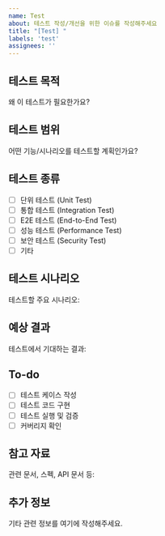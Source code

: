 ```yaml
---
name: Test
about: 테스트 작성/개선을 위한 이슈를 작성해주세요
title: "[Test] "
labels: 'test'
assignees: ''
---
```


## 테스트 목적

왜 이 테스트가 필요한가요?

## 테스트 범위

어떤 기능/시나리오를 테스트할 계획인가요?

## 테스트 종류

- [ ] 단위 테스트 (Unit Test)
- [ ] 통합 테스트 (Integration Test)
- [ ] E2E 테스트 (End-to-End Test)
- [ ] 성능 테스트 (Performance Test)
- [ ] 보안 테스트 (Security Test)
- [ ] 기타

## 테스트 시나리오

테스트할 주요 시나리오:

## 예상 결과

테스트에서 기대하는 결과:

## To-do

- [ ] 테스트 케이스 작성
- [ ] 테스트 코드 구현
- [ ] 테스트 실행 및 검증
- [ ] 커버리지 확인

## 참고 자료

관련 문서, 스펙, API 문서 등:

## 추가 정보

기타 관련 정보를 여기에 작성해주세요.
